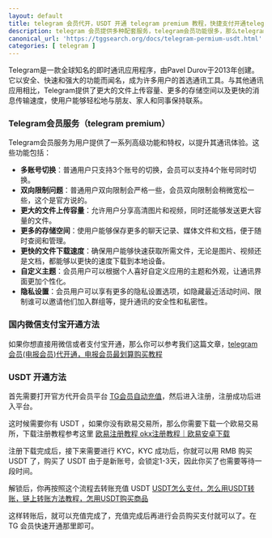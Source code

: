 ```yaml
---
layout: default
title: telegram 会员代开，USDT 开通 telegram premium 教程，快捷支付开通telegram 会员
description: telegram 会员提供多种配套服务，telegram会员功能很多，那么telegram会员有什么用，telegram会员购买方法，开通 telegram 会员的方法有多种，目前 usdt 开通方法也比较快捷简单。
canonical_url: 'https://tggsearch.org/docs/telegram-permium-usdt.html'
categories: [ telegram ]
---
```

Telegram是一款全球知名的即时通讯应用程序，由Pavel Durov于2013年创建。它以安全、快速和强大的功能而闻名，成为许多用户的首选通讯工具。与其他通讯应用相比，Telegram提供了更大的文件上传容量、更多的存储空间以及更快的消息传输速度，使用户能够轻松地与朋友、家人和同事保持联系。

### Telegram会员服务（telegram premium）
Telegram会员服务为用户提供了一系列高级功能和特权，以提升其通讯体验。这些功能包括：

- **多账号切换**：普通用户只支持3个账号的切换，会员可以支持4个账号同时切换。
- **双向限制问题**：普通用户双向限制会严格一些，会员双向限制会稍微宽松一些，这个是官方说的。
- **更大的文件上传容量**：允许用户分享高清图片和视频，同时还能够发送更大容量的文件。
- **更多的存储空间**：使用户能够保存更多的聊天记录、媒体文件和文档，便于随时查阅和管理。
- **更快的文件下载速度**：确保用户能够快速获取所需文件，无论是图片、视频还是文档，都能够以更快的速度下载到本地设备。
- **自定义主题**：会员用户可以根据个人喜好自定义应用的主题和外观，让通讯界面更加个性化。
- **隐私设置**：会员用户可以享有更多的隐私设置选项，如隐藏最近活动时间、限制谁可以邀请他们加入群组等，提升通讯的安全性和私密性。

### 国内微信支付宝开通方法
如果你想直接用微信或者支付宝开通，那么你可以参考我们这篇文章，[telegram会员(电报会员)代开通，电报会员最划算购买教程](./telegram-premuim.html)

### USDT 开通方法
首先需要打开官方代开会员平台 [TG会员自动充值](./302.html?target=https://telegramcard.sh5.live/tg_web/main.html#/login?inNo=ttgmhg)，然后进入注册，注册成功后进入平台。

这时候需要你有 USDT ，如果你没有欧易交易所，那么你需要下载一个欧易交易所，下载注册教程参考这里 [欧易注册教程 okx注册教程｜欧易安卓下载](./okx-install.html)

注册下载完成后，接下来需要进行 KYC，KYC 成功后，你就可以用 RMB 购买 USDT 了，购买了 USDT 由于是新账号，会锁定1-3天，因此你买了也需要等待一段时间。

解锁后，你再按照这个流程去转账充值 USDT [USDT怎么支付，怎么用USDT转账，链上转账方法教程，怎用USDT购买商品](./302.html?target=https://youtu.be/m9WqHFmEsX4)

这样转账后，就可以充值完成了，充值完成后再进行会员购买支付就可以了。在 TG 会员快速开通那里即可。